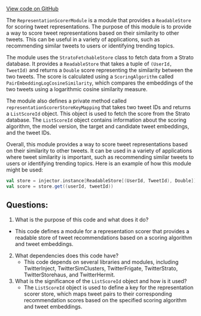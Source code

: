 [View code on GitHub](https://github.com/misbahsy/the-algorithm/cr-mixer/server/src/main/scala/com/twitter/cr_mixer/module/RepresentationScorerModule.scala)

The `RepresentationScorerModule` is a module that provides a `ReadableStore` for scoring tweet representations. The purpose of this module is to provide a way to score tweet representations based on their similarity to other tweets. This can be useful in a variety of applications, such as recommending similar tweets to users or identifying trending topics.

The module uses the `StratoFetchableStore` class to fetch data from a Strato database. It provides a `ReadableStore` that takes a tuple of `(UserId, TweetId)` and returns a `Double` score representing the similarity between the two tweets. The score is calculated using a `ScoringAlgorithm` called `PairEmbeddingLogCosineSimilarity`, which compares the embeddings of the two tweets using a logarithmic cosine similarity measure.

The module also defines a private method called `representationScorerStoreKeyMapping` that takes two tweet IDs and returns a `ListScoreId` object. This object is used to fetch the score from the Strato database. The `ListScoreId` object contains information about the scoring algorithm, the model version, the target and candidate tweet embeddings, and the tweet IDs.

Overall, this module provides a way to score tweet representations based on their similarity to other tweets. It can be used in a variety of applications where tweet similarity is important, such as recommending similar tweets to users or identifying trending topics. Here is an example of how this module might be used:

```scala
val store = injector.instance[ReadableStore[(UserId, TweetId), Double]](Names.named(ModuleNames.RsxStore))
val score = store.get((userId, tweetId))
```
## Questions: 
 1. What is the purpose of this code and what does it do?
   - This code defines a module for a representation scorer that provides a readable store of tweet recommendations based on a scoring algorithm and tweet embeddings.
2. What dependencies does this code have?
   - This code depends on several libraries and modules, including TwitterInject, TwitterSimClusters, TwitterFrigate, TwitterStrato, TwitterStorehaus, and TwitterHermit.
3. What is the significance of the `ListScoreId` object and how is it used?
   - The `ListScoreId` object is used to define a key for the representation scorer store, which maps tweet pairs to their corresponding recommendation scores based on the specified scoring algorithm and tweet embeddings.